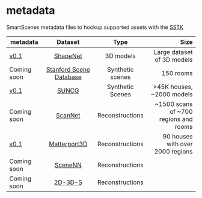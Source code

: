 # metadata
SmartScenes metadata files to hookup supported assets with the [SSTK](https://github.com/smartscenes/sstk)

| metadata | Dataset       | Type       | Size |
| ------------- |:-------------:|:-------------:| -----:|
| [v0.1](data/shapenet) | [ShapeNet](www.shapenet.org)  | 3D models | Large dataset of 3D models |
| Coming soon |  [Stanford Scene Database](http://graphics.stanford.edu/projects/scenesynth/)    | Synthetic scenes      |  150 rooms |
| [v0.1](data/suncg) | [SUNCG](suncg.cs.princeton.edu) | Synthetic Scenes      |    >45K houses, ~2000 models |
| Coming soon | [ScanNet](http://www.scan-net.org/)  | Reconstructions      | ~1500 scans of ~700 regions and rooms |
| [v0.1](data/matterport) | [Matterport3D](https://github.com/niessner/Matterport) | Reconstructions      |    90 houses with over 2000 regions |
| Coming soon | [SceneNN](http://people.sutd.edu.sg/~saikit/projects/sceneNN/) | Reconstructions | |
| Coming soon | [2D-3D-S](http://buildingparser.stanford.edu/dataset.html) | Reconstructions | |
